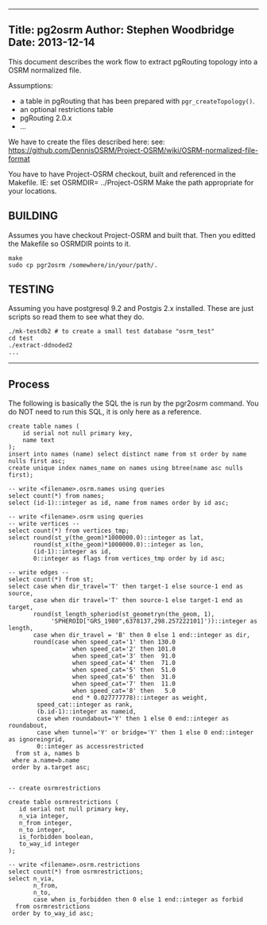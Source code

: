 ----------------------------------------------------------------------------
Title: pg2osrm
Author: Stephen Woodbridge
Date: 2013-12-14
----------------------------------------------------------------------------
This document describes the work flow to extract pgRouting topology
into a OSRM normalized file.

Assumptions:
* a table in pgRouting that has been prepared with ``pgr_createTopology()``.
* an optional restrictions table
* pgRouting 2.0.x
* ...

We have to create the files described here:
see: https://github.com/DennisOSRM/Project-OSRM/wiki/OSRM-normalized-file-format

You have to have Project-OSRM checkout, built and referenced in the Makefile. IE: set OSRMDIR= ../Project-OSRM
Make the path appropriate for your locations.

## BUILDING
Assumes you have checkout Project-OSRM and built that. Then you editted the Makefile so OSRMDIR points to it.
```
make
sudo cp pgr2osrm /somewhere/in/your/path/.
```

## TESTING
Assuming you have postgresql 9.2 and Postgis 2.x installed. These are just scripts so read them to see what they do.
```
./mk-testdb2 # to create a small test database "osrm_test"
cd test
./extract-ddnoded2 
...
```

---------------------------------------------------------
Process
---------------------------------------------------------

The following is basically the SQL the is run by the pgr2osrm command. You
do NOT need to run this SQL, it is only here as a reference.

```
create table names (
    id serial not null primary key,
    name text
);
insert into names (name) select distinct name from st order by name nulls first asc;
create unique index names_name on names using btree(name asc nulls first);

-- write <filename>.osrm.names using queries
select count(*) from names;
select (id-1)::integer as id, name from names order by id asc;

-- write <filename>.osrm using queries
-- write vertices --
select count(*) from vertices_tmp;
select round(st_y(the_geom)*1000000.0)::integer as lat,
       round(st_x(the_geom)*1000000.0)::integer as lon,
       (id-1)::integer as id,
       0::integer as flags from vertices_tmp order by id asc;

-- write edges --
select count(*) from st;
select case when dir_travel='T' then target-1 else source-1 end as source,
       case when dir travel='T' then source-1 else target-1 end as target,
       round(st_length_spheriod(st_geometryn(the_geom, 1),
            'SPHEROID["GRS_1980",6378137,298.257222101]'))::integer as length,
       case when dir_travel = 'B' then 0 else 1 end::integer as dir,
       round(case when speed_cat='1' then 130.0
                  when speed_cat='2' then 101.0
                  when speed_cat='3' then  91.0
                  when speed_cat='4' then  71.0
                  when speed_cat='5' then  51.0
                  when speed_cat='6' then  31.0
                  when speed_cat='7' then  11.0
                  when speed_cat='8' then   5.0
                  end * 0.027777778)::integer as weight,
        speed_cat::integer as rank,
        (b.id-1)::integer as nameid,
        case when roundabout='Y' then 1 else 0 end::integer as roundabout,
        case when tunnel='Y' or bridge='Y' then 1 else 0 end::integer as ignoreingrid,
        0::integer as accessrestricted
  from st a, names b
 where a.name=b.name
 order by a.target asc;


-- create osrmrestrictions

create table osrmrestrictions (
   id serial not null primary key,
   n_via integer,
   n_from integer,
   n_to integer,
   is_forbidden boolean,
   to_way_id integer
);

-- write <filename>.osrm.restrictions
select count(*) from osrmrestrictions;
select n_via,
       n_from,
       n_to,
       case when is_forbidden then 0 else 1 end::integer as forbid
  from osrmrestrictions
 order by to_way_id asc;



